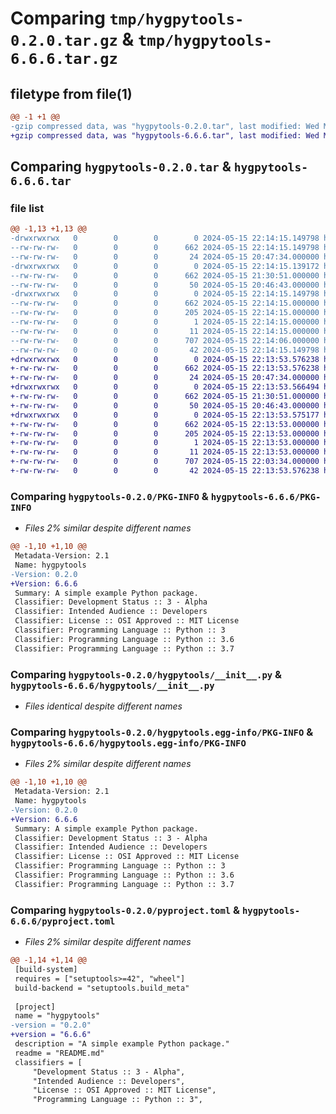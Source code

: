 # Comparing `tmp/hygpytools-0.2.0.tar.gz` & `tmp/hygpytools-6.6.6.tar.gz`

## filetype from file(1)

```diff
@@ -1 +1 @@
-gzip compressed data, was "hygpytools-0.2.0.tar", last modified: Wed May 15 22:14:15 2024, max compression
+gzip compressed data, was "hygpytools-6.6.6.tar", last modified: Wed May 15 22:13:53 2024, max compression
```

## Comparing `hygpytools-0.2.0.tar` & `hygpytools-6.6.6.tar`

### file list

```diff
@@ -1,13 +1,13 @@
-drwxrwxrwx   0        0        0        0 2024-05-15 22:14:15.149798 hygpytools-0.2.0/
--rw-rw-rw-   0        0        0      662 2024-05-15 22:14:15.149798 hygpytools-0.2.0/PKG-INFO
--rw-rw-rw-   0        0        0       24 2024-05-15 20:47:34.000000 hygpytools-0.2.0/README.md
-drwxrwxrwx   0        0        0        0 2024-05-15 22:14:15.139172 hygpytools-0.2.0/hygpytools/
--rw-rw-rw-   0        0        0      662 2024-05-15 21:30:51.000000 hygpytools-0.2.0/hygpytools/__init__.py
--rw-rw-rw-   0        0        0       50 2024-05-15 20:46:43.000000 hygpytools-0.2.0/hygpytools/example.py
-drwxrwxrwx   0        0        0        0 2024-05-15 22:14:15.149798 hygpytools-0.2.0/hygpytools.egg-info/
--rw-rw-rw-   0        0        0      662 2024-05-15 22:14:15.000000 hygpytools-0.2.0/hygpytools.egg-info/PKG-INFO
--rw-rw-rw-   0        0        0      205 2024-05-15 22:14:15.000000 hygpytools-0.2.0/hygpytools.egg-info/SOURCES.txt
--rw-rw-rw-   0        0        0        1 2024-05-15 22:14:15.000000 hygpytools-0.2.0/hygpytools.egg-info/dependency_links.txt
--rw-rw-rw-   0        0        0       11 2024-05-15 22:14:15.000000 hygpytools-0.2.0/hygpytools.egg-info/top_level.txt
--rw-rw-rw-   0        0        0      707 2024-05-15 22:14:06.000000 hygpytools-0.2.0/pyproject.toml
--rw-rw-rw-   0        0        0       42 2024-05-15 22:14:15.149798 hygpytools-0.2.0/setup.cfg
+drwxrwxrwx   0        0        0        0 2024-05-15 22:13:53.576238 hygpytools-6.6.6/
+-rw-rw-rw-   0        0        0      662 2024-05-15 22:13:53.576238 hygpytools-6.6.6/PKG-INFO
+-rw-rw-rw-   0        0        0       24 2024-05-15 20:47:34.000000 hygpytools-6.6.6/README.md
+drwxrwxrwx   0        0        0        0 2024-05-15 22:13:53.566494 hygpytools-6.6.6/hygpytools/
+-rw-rw-rw-   0        0        0      662 2024-05-15 21:30:51.000000 hygpytools-6.6.6/hygpytools/__init__.py
+-rw-rw-rw-   0        0        0       50 2024-05-15 20:46:43.000000 hygpytools-6.6.6/hygpytools/example.py
+drwxrwxrwx   0        0        0        0 2024-05-15 22:13:53.575177 hygpytools-6.6.6/hygpytools.egg-info/
+-rw-rw-rw-   0        0        0      662 2024-05-15 22:13:53.000000 hygpytools-6.6.6/hygpytools.egg-info/PKG-INFO
+-rw-rw-rw-   0        0        0      205 2024-05-15 22:13:53.000000 hygpytools-6.6.6/hygpytools.egg-info/SOURCES.txt
+-rw-rw-rw-   0        0        0        1 2024-05-15 22:13:53.000000 hygpytools-6.6.6/hygpytools.egg-info/dependency_links.txt
+-rw-rw-rw-   0        0        0       11 2024-05-15 22:13:53.000000 hygpytools-6.6.6/hygpytools.egg-info/top_level.txt
+-rw-rw-rw-   0        0        0      707 2024-05-15 22:03:34.000000 hygpytools-6.6.6/pyproject.toml
+-rw-rw-rw-   0        0        0       42 2024-05-15 22:13:53.576238 hygpytools-6.6.6/setup.cfg
```

### Comparing `hygpytools-0.2.0/PKG-INFO` & `hygpytools-6.6.6/PKG-INFO`

 * *Files 2% similar despite different names*

```diff
@@ -1,10 +1,10 @@
 Metadata-Version: 2.1
 Name: hygpytools
-Version: 0.2.0
+Version: 6.6.6
 Summary: A simple example Python package.
 Classifier: Development Status :: 3 - Alpha
 Classifier: Intended Audience :: Developers
 Classifier: License :: OSI Approved :: MIT License
 Classifier: Programming Language :: Python :: 3
 Classifier: Programming Language :: Python :: 3.6
 Classifier: Programming Language :: Python :: 3.7
```

### Comparing `hygpytools-0.2.0/hygpytools/__init__.py` & `hygpytools-6.6.6/hygpytools/__init__.py`

 * *Files identical despite different names*

### Comparing `hygpytools-0.2.0/hygpytools.egg-info/PKG-INFO` & `hygpytools-6.6.6/hygpytools.egg-info/PKG-INFO`

 * *Files 2% similar despite different names*

```diff
@@ -1,10 +1,10 @@
 Metadata-Version: 2.1
 Name: hygpytools
-Version: 0.2.0
+Version: 6.6.6
 Summary: A simple example Python package.
 Classifier: Development Status :: 3 - Alpha
 Classifier: Intended Audience :: Developers
 Classifier: License :: OSI Approved :: MIT License
 Classifier: Programming Language :: Python :: 3
 Classifier: Programming Language :: Python :: 3.6
 Classifier: Programming Language :: Python :: 3.7
```

### Comparing `hygpytools-0.2.0/pyproject.toml` & `hygpytools-6.6.6/pyproject.toml`

 * *Files 2% similar despite different names*

```diff
@@ -1,14 +1,14 @@
 [build-system]
 requires = ["setuptools>=42", "wheel"]
 build-backend = "setuptools.build_meta"
 
 [project]
 name = "hygpytools"
-version = "0.2.0"
+version = "6.6.6"
 description = "A simple example Python package."
 readme = "README.md"
 classifiers = [
     "Development Status :: 3 - Alpha",
     "Intended Audience :: Developers",
     "License :: OSI Approved :: MIT License",
     "Programming Language :: Python :: 3",
```

